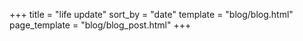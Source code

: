 
+++
title = "life update"
sort_by = "date"
template = "blog/blog.html"
page_template = "blog/blog_post.html"
+++